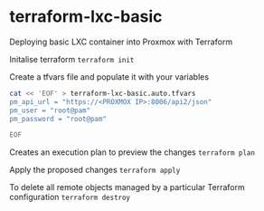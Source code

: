 # terraform-lxc-basic
Deploying basic LXC container into Proxmox with Terraform

Initalise terraform
`terraform init`

Create a tfvars file and populate it with your variables
```bash
cat << 'EOF' > terraform-lxc-basic.auto.tfvars
pm_api_url = "https://<PROXMOX IP>:8006/api2/json"
pm_user = "root@pam"
pm_password = "root@pam"

EOF
```

Creates an execution plan to preview the changes
`terraform plan`

Apply the proposed changes
`terraform apply`

To delete all remote objects managed by a particular Terraform configuration
`terraform destroy`
